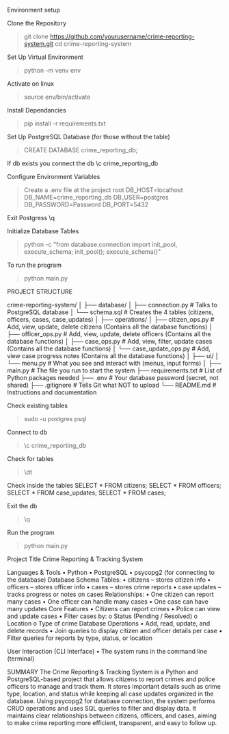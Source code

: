 Environment setup

Clone the Repository
> git clone https://github.com/yourusername/crime-reporting-system.git
> cd crime-reporting-system

Set Up Virtual Environment
> python -m venv env

Activate on linux
> source env/bin/activate

Install Dependancies 
> pip install -r requirements.txt

Set Up PostgreSQL Database (for those without the table)
> CREATE DATABASE crime_reporting_db; 

If db exists you connect the db
\c crime_reporting_db

Configure Environment Variables
> Create a .env file at the project root
DB_HOST=localhost
DB_NAME=crime_reporting_db
DB_USER=postgres
DB_PASSWORD=Password
DB_PORT=5432

Exit Postgress
\q

 Initialize Database Tables
 > python -c "from database.connection import init_pool, execute_schema; init_pool(); execute_schema()"

 To run the program
 > python main.py

PROJECT STRUCTURE 

crime-reporting-system/
│
├── database/
│   ├── connection.py      # Talks to PostgreSQL database
│   └── schema.sql         # Creates the 4 tables (citizens, officers, cases, case_updates)
│
├── operations/
│   ├── citizen_ops.py     # Add, view, update, delete citizens (Contains all the database functions)
│   ├── officer_ops.py     # Add, view, update, delete officers (Contains all the database functions)
│   ├── case_ops.py        # Add, view, filter, update cases (Contains all the database functions)
│   └── case_update_ops.py # Add, view case progress notes (Contains all the database functions)
│
├── ui/
│   └── menu.py            # What you see and interact with (menus, input forms)
│
├── main.py                # The file you run to start the system
├── requirements.txt       # List of Python packages needed
├── .env                   # Your database password (secret, not shared)
├── .gitignore            # Tells Git what NOT to upload
└── README.md             # Instructions and documentation

Check existing tables
> sudo -u postgres psql

Connect to db
> \c crime_reporting_db

Check for tables
> \dt

Check inside the tables
SELECT * FROM citizens;
SELECT * FROM officers;
SELECT * FROM case_updates;
SELECT * FROM cases;

Exit the db
> \q

Run the program 
> python main.py


Project Title
Crime Reporting & Tracking System

Languages & Tools
•	Python
•	PostgreSQL
•	psycopg2 (for connecting to the database)
Database Schema
Tables:
•	citizens – stores citizen info
•	officers – stores officer info
•	cases – stores crime reports
•	case updates – tracks progress or notes on cases
Relationships:
•	One citizen can report many cases
•	One officer can handle many cases
•	One case can have many updates
Core Features
•	Citizens can report crimes
•	Police can view and update cases
•	Filter cases by:
o	Status (Pending / Resolved)
o	Location
o	Type of crime
 Database Operations
•	Add, read, update, and delete records
•	Join queries to display citizen and officer details per case
•	Filter queries for reports by type, status, or location


User Interaction (CLI Interface)
•	The system runs in the command line (terminal)


SUMMARY
The Crime Reporting & Tracking System is a Python and PostgreSQL-based project that allows citizens to report crimes and police officers to manage and track them. It stores important details such as crime type, location, and status while keeping all case updates organized in the database. Using psycopg2 for database connection, the system performs CRUD operations and uses SQL queries to filter and display data. It maintains clear relationships between citizens, officers, and cases, aiming to make crime reporting more efficient, transparent, and easy to follow up.
